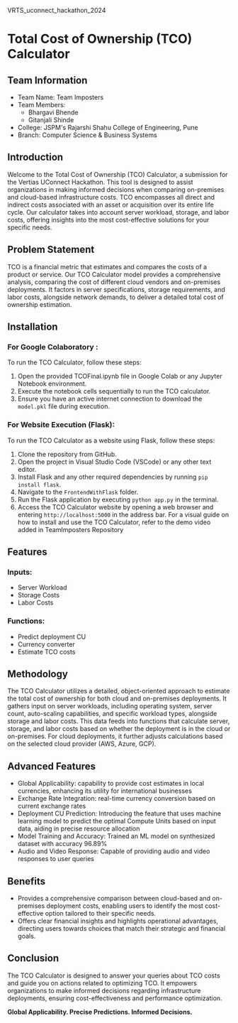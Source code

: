 VRTS_uconnect_hackathon_2024

# Total Cost of Ownership (TCO) Calculator

## Team Information
- Team Name: Team Imposters
- Team Members:
  - Bhargavi Bhende
  - Gitanjali Shinde
- College: JSPM's Rajarshi Shahu College of Engineering, Pune
- Branch: Computer Science & Business Systems

## Introduction
Welcome to the Total Cost of Ownership (TCO) Calculator, a submission for the Vertias UConnect Hackathon. This tool is designed to assist organizations in making informed decisions when comparing on-premises and cloud-based infrastructure costs. TCO encompasses all direct and indirect costs associated with an asset or acquisition over its entire life cycle. Our calculator takes into account server workload, storage, and labor costs, offering insights into the most cost-effective solutions for your specific needs.

## Problem Statement
TCO is a financial metric that estimates and compares the costs of a product or service. Our TCO Calculator model provides a comprehensive analysis, comparing the cost of different cloud vendors and on-premises deployments. It factors in server specifications, storage requirements, and labor costs, alongside network demands, to deliver a detailed total cost of ownership estimation.

## Installation
### For Google Colaboratory : 
To run the TCO Calculator, follow these steps:
1. Open the provided TCOFinal.ipynb file in Google Colab or any Jupyter Notebook environment.
2. Execute the notebook cells sequentially to run the TCO calculator.
3. Ensure you have an active internet connection to download the `model.pkl` file during execution.

### For Website Execution (Flask):
To run the TCO Calculator as a website using Flask, follow these steps:
1. Clone the repository from GitHub.
2. Open the project in Visual Studio Code (VSCode) or any other text editor.
3. Install Flask and any other required dependencies by running `pip install flask`.
4. Navigate to the `FrontendWithFlask` folder.
5. Run the Flask application by executing `python app.py` in the terminal.
6. Access the TCO Calculator website by opening a web browser and entering `http://localhost:5000` in the address bar.
For a visual guide on how to install and use the TCO Calculator, refer to the demo video added in TeamImposters Repository

## Features
### Inputs:
- Server Workload
- Storage Costs
- Labor Costs

### Functions:
- Predict deployment CU
- Currency converter
- Estimate TCO costs

## Methodology
The TCO Calculator utilizes a detailed, object-oriented approach to estimate the total cost of ownership for both cloud and on-premises deployments. It gathers input on server workloads, including operating system, server count, auto-scaling capabilities, and specific workload types, alongside storage and labor costs. This data feeds into functions that calculate server, storage, and labor costs based on whether the deployment is in the cloud or on-premises. For cloud deployments, it further adjusts calculations based on the selected cloud provider (AWS, Azure, GCP).

## Advanced Features
- Global Applicability: capability to provide cost estimates in local currencies, enhancing its utility for international businesses
- Exchange Rate Integration: real-time currency conversion based on current exchange rates
- Deployment CU Prediction: Introducing the feature that uses machine learning model to predict the optimal Compute Units based on input data, aiding in precise resource allocation
- Model Training and Accuracy: Trained an ML model on synthesized dataset with accuracy 96.89%
- Audio and Video Response: Capable of providing audio and video responses to user queries

## Benefits
- Provides a comprehensive comparison between cloud-based and on-premises deployment costs, enabling users to identify the most cost-effective option tailored to their specific needs.
- Offers clear financial insights and highlights operational advantages, directing users towards choices that match their strategic and financial goals.

## Conclusion
The TCO Calculator is designed to answer your queries about TCO costs and guide you on actions related to optimizing TCO. It empowers organizations to make informed decisions regarding infrastructure deployments, ensuring cost-effectiveness and performance optimization.

**Global Applicability. Precise Predictions. Informed Decisions.**
